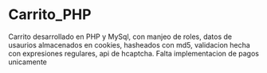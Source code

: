 # Carrito_PHP
Carrito desarrollado en PHP y MySql, con manjeo de roles, datos de usaurios almacenados en cookies, hasheados con md5, validacion hecha con expresiones regulares, api de hcaptcha. Falta implementacion de pagos unicamente
